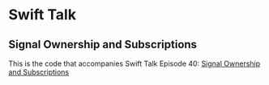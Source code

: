 # Swift Talk
## Signal Ownership and Subscriptions

This is the code that accompanies Swift Talk Episode 40: [Signal Ownership and Subscriptions](https://talk.objc.io/episodes/S01E40-signal-ownership-and-subscriptions-reactive-programming-4)
